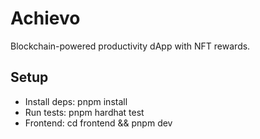 # Achievo
Blockchain-powered productivity dApp with NFT rewards.

## Setup
- Install deps: pnpm install
- Run tests: pnpm hardhat test
- Frontend: cd frontend && pnpm dev